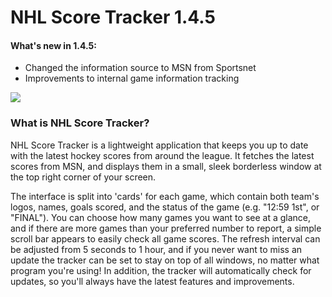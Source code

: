 # NHL Score Tracker 1.4.5

#### What's new in 1.4.5:
- Changed the information source to MSN from Sportsnet
- Improvements to internal game information tracking

![](http://www.jonathanhayes.ca/Images/nhl_score_tracker.png)

### What is NHL Score Tracker?

NHL Score Tracker is a lightweight application that keeps you up to date with the latest hockey scores from around the league. It fetches the latest scores from MSN, and displays them in a small, sleek borderless window at the top right corner of your screen.

The interface is split into 'cards' for each game, which contain both team's logos, names, goals scored, and the status of the game (e.g. "12:59 1st", or "FINAL"). You can choose how many games you want to see at a glance, and if there are more games than your preferred number to report, a simple scroll bar appears to easily check all game scores. The refresh interval can be adjusted from 5 seconds to 1 hour, and if you never want to miss an update the tracker can be set to stay on top of all windows, no matter what program you're using! In addition, the tracker will automatically check for updates, so you'll always have the latest features and improvements.

